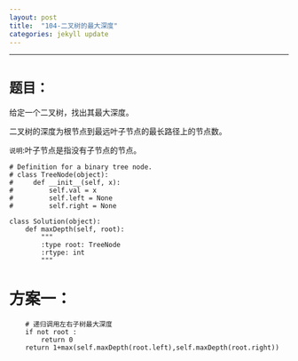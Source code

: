 ```yaml
---
layout: post
title:  "104-二叉树的最大深度"
categories: jekyll update
---
```

_______________________________________________________________________________
# `题目：`

给定一个二叉树，找出其最大深度。

二叉树的深度为根节点到最远叶子节点的最长路径上的节点数。

`说明`:叶子节点是指没有子节点的节点。

    # Definition for a binary tree node.
    # class TreeNode(object):
    #     def __init__(self, x):
    #         self.val = x
    #         self.left = None
    #         self.right = None

    class Solution(object):
        def maxDepth(self, root):
            """
            :type root: TreeNode
            :rtype: int
            """

# 方案一：

        # 递归调用左右子树最大深度
        if not root :
            return 0
        return 1+max(self.maxDepth(root.left),self.maxDepth(root.right))



